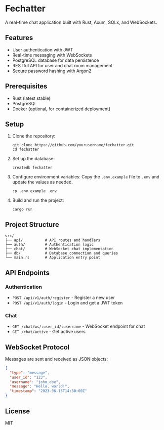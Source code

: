 # Fechatter

A real-time chat application built with Rust, Axum, SQLx, and WebSockets.

## Features

- User authentication with JWT
- Real-time messaging with WebSockets
- PostgreSQL database for data persistence
- RESTful API for user and chat room management
- Secure password hashing with Argon2

## Prerequisites

- Rust (latest stable)
- PostgreSQL
- Docker (optional, for containerized deployment)

## Setup

1. Clone the repository:
   ```
   git clone https://github.com/yourusername/fechatter.git
   cd fechatter
   ```

2. Set up the database:
   ```
   createdb fechatter
   ```

3. Configure environment variables:
   Copy the `.env.example` file to `.env` and update the values as needed.
   ```
   cp .env.example .env
   ```

4. Build and run the project:
   ```
   cargo run
   ```

## Project Structure

```
src/
├── api/          # API routes and handlers
├── auth/         # Authentication logic
├── chat/         # WebSocket chat implementation
├── db/           # Database connection and queries
└── main.rs       # Application entry point
```

## API Endpoints

### Authentication
- `POST /api/v1/auth/register` - Register a new user
- `POST /api/v1/auth/login` - Login and get a JWT token

### Chat
- `GET /chat/ws/:user_id/:username` - WebSocket endpoint for chat
- `GET /chat/active` - Get active users

## WebSocket Protocol

Messages are sent and received as JSON objects:

```json
{
  "type": "message",
  "user_id": "123",
  "username": "john_doe",
  "message": "Hello, world!",
  "timestamp": "2023-06-15T14:30:00Z"
}
```

## License

MIT
